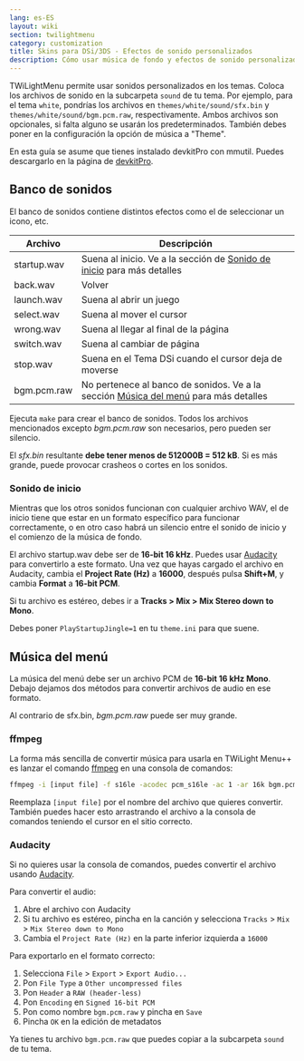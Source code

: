 ```yaml
---
lang: es-ES
layout: wiki
section: twilightmenu
category: customization
title: Skins para DSi/3DS - Efectos de sonido personalizados
description: Cómo usar música de fondo y efectos de sonido personalizados en las skins de DSi y 3DS de TWiLight Menu++
---
```


TWiLightMenu permite usar sonidos personalizados en los temas. Coloca los archivos de sonido en la subcarpeta `sound` de tu tema. Por ejemplo, para el tema `white`, pondrías los archivos en `themes/white/sound/sfx.bin` y `themes/white/sound/bgm.pcm.raw`, respectivamente. Ambos archivos son opcionales, si falta alguno se usarán los predeterminados. También debes poner en la configuración la opción de música a "Theme".

En esta guía se asume que tienes instalado devkitPro con mmutil. Puedes descargarlo en la página de [devkitPro](https://devkitpro.org/wiki/Getting_Started).

## Banco de sonidos
El banco de sonidos contiene distintos efectos como el de seleccionar un icono, etc.

| Archivo     | Descripción                                                                                      |
| ----------- | ------------------------------------------------------------------------------------------------ |
| startup.wav | Suena al inicio. Ve a la sección de [Sonido de inicio](#startup-sound) para más detalles         |
| back.wav    | Volver                                                                                           |
| launch.wav  | Suena al abrir un juego                                                                          |
| select.wav  | Suena al mover el cursor                                                                         |
| wrong.wav   | Suena al llegar al final de la página                                                            |
| switch.wav  | Suena al cambiar de página                                                                       |
| stop.wav    | Suena en el Tema DSi cuando el cursor deja de moverse                                            |
| bgm.pcm.raw | No pertenece al banco de sonidos. Ve a la sección [Música del menú](#menu-bgm) para más detalles |

Ejecuta `make` para crear el banco de sonidos. Todos los archivos mencionados excepto *bgm.pcm.raw* son necesarios, pero pueden ser silencio.

El *sfx.bin* resultante **debe tener menos de 512000B = 512 kB**. Si es más grande, puede provocar crasheos o cortes en los sonidos.

### Sonido de inicio
Mientras que los otros sonidos funcionan con cualquier archivo WAV, el de inicio tiene que estar en un formato específico para funcionar correctamente, o en otro caso habrá un silencio entre el sonido de inicio y el comienzo de la música de fondo.

El archivo startup.wav debe ser de **16-bit 16 kHz**. Puedes usar [Audacity](https://www.audacityteam.org/download/) para convertirlo a este formato. Una vez que hayas cargado el archivo en Audacity, cambia el **Project Rate (Hz)** a **16000**, después pulsa **Shift+M**, y cambia **Format** a **16-bit PCM**.

Si tu archivo es estéreo, debes ir a **Tracks > Mix > Mix Stereo down to Mono**.

Debes poner `PlayStartupJingle=1` en tu `theme.ini` para que suene.


## Música del menú
La música del menú debe ser un archivo PCM de **16-bit 16 kHz Mono**. Debajo dejamos dos métodos para convertir archivos de audio en ese formato.

Al contrario de sfx.bin, *bgm.pcm.raw* puede ser muy grande.

### ffmpeg
La forma más sencilla de convertir música para usarla en TWiLight Menu++ es lanzar el comando [ffmpeg](https://ffmpeg.org) en una consola de comandos:

```bash
ffmpeg -i [input file] -f s16le -acodec pcm_s16le -ac 1 -ar 16k bgm.pcm.raw
```

Reemplaza `[input file]` por el nombre del archivo que quieres convertir. También puedes hacer esto arrastrando el archivo a la consola de comandos teniendo el cursor en el sitio correcto.

### Audacity
Si no quieres usar la consola de comandos, puedes convertir el archivo usando [Audacity](https://www.audacityteam.org/download/).

Para convertir el audio:
1. Abre el archivo con Audacity
1. Si tu archivo es estéreo, pincha en la canción y selecciona `Tracks` > `Mix` > `Mix Stereo down to Mono`
1. Cambia el `Project Rate (Hz)` en la parte inferior izquierda a `16000`

Para exportarlo en el formato correcto:
1. Selecciona `File` > `Export` > `Export Audio...`
1. Pon `File Type` a `Other uncompressed files`
1. Pon `Header` a `RAW (header-less)`
1. Pon `Encoding` en `Signed 16-bit PCM`
1. Pon como nombre `bgm.pcm.raw` y pincha en `Save`
1. Pincha `OK` en la edición de metadatos

Ya tienes tu archivo `bgm.pcm.raw` que puedes copiar a la subcarpeta `sound` de tu tema.
